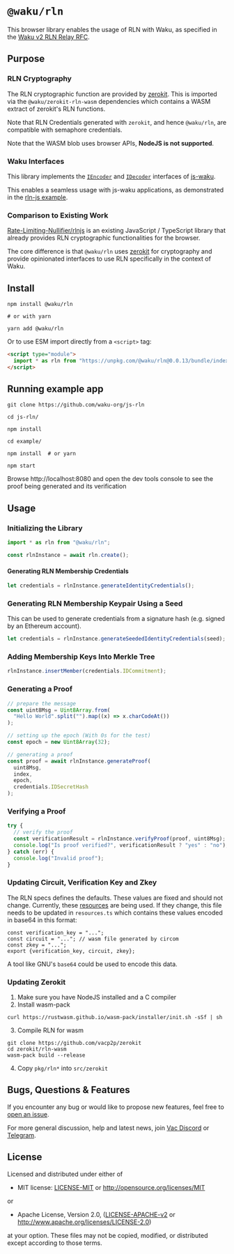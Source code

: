 # `@waku/rln`

This browser library enables the usage of RLN with Waku, as specified in the [Waku v2 RLN Relay RFC](https://rfc.vac.dev/spec/17/).

## Purpose

### RLN Cryptography

The RLN cryptographic function are provided by [zerokit](https://github.com/vacp2p/zerokit/).
This is imported via the `@waku/zerokit-rln-wasm` dependencies which contains a WASM extract of zerokit's RLN functions.

Note that RLN Credentials generated with `zerokit`, and hence `@waku/rln`, are compatible with semaphore credentials.

Note that the WASM blob uses browser APIs, **NodeJS is not supported**.

### Waku Interfaces

This library implements the [`IEncoder`](https://github.com/waku-org/js-waku/blob/604ba1a889f1994bd27f5749107c3a5b2ef490d5/packages/interfaces/src/message.ts#L43)
and [`IDecoder`](https://github.com/waku-org/js-waku/blob/604ba1a889f1994bd27f5749107c3a5b2ef490d5/packages/interfaces/src/message.ts#L58)
interfaces of [js-waku](https://github.com/waku-org/js-waku).

This enables a seamless usage with js-waku applications, as demonstrated in the [rln-js example](https://github.com/waku-org/js-waku-examples/tree/master/examples/rln-js).

### Comparison to Existing Work

[Rate-Limiting-Nullifier/rlnjs](https://github.com/Rate-Limiting-Nullifier/rlnjs)
is an existing JavaScript / TypeScript library that already provides RLN cryptographic functionalities for the browser.

The core difference is that `@waku/rln` uses [zerokit](https://github.com/vacp2p/zerokit/) for cryptography and provide opinionated interfaces to use RLN specifically in the context of Waku.

## Install

```
npm install @waku/rln

# or with yarn

yarn add @waku/rln
```

Or to use ESM import directly from a `<script>` tag:

```html
<script type="module">
  import * as rln from "https://unpkg.com/@waku/rln@0.0.13/bundle/index.js";
</script>
```

## Running example app

```
git clone https://github.com/waku-org/js-rln

cd js-rln/

npm install

cd example/

npm install  # or yarn

npm start
```

Browse http://localhost:8080 and open the dev tools console to see the proof being generated and its verification

## Usage

### Initializing the Library

```js
import * as rln from "@waku/rln";

const rlnInstance = await rln.create();
```

#### Generating RLN Membership Credentials

```js
let credentials = rlnInstance.generateIdentityCredentials();
```

### Generating RLN Membership Keypair Using a Seed

This can be used to generate credentials from a signature hash (e.g. signed by an Ethereum account).

```js
let credentials = rlnInstance.generateSeededIdentityCredentials(seed);
```

### Adding Membership Keys Into Merkle Tree

```js
rlnInstance.insertMember(credentials.IDCommitment);
```

### Generating a Proof

```js
// prepare the message
const uint8Msg = Uint8Array.from(
  "Hello World".split("").map((x) => x.charCodeAt())
);

// setting up the epoch (With 0s for the test)
const epoch = new Uint8Array(32);

// generating a proof
const proof = await rlnInstance.generateProof(
  uint8Msg,
  index,
  epoch,
  credentials.IDSecretHash
);
```

### Verifying a Proof

```js
try {
  // verify the proof
  const verificationResult = rlnInstance.verifyProof(proof, uint8Msg);
  console.log("Is proof verified?", verificationResult ? "yes" : "no");
} catch (err) {
  console.log("Invalid proof");
}
```

### Updating Circuit, Verification Key and Zkey

The RLN specs defines the defaults.
These values are fixed and should not change.
Currently, these [resources](https://github.com/vacp2p/zerokit/tree/master/rln/resources/tree_height_20) are being used.
If they change, this file needs to be updated in `resources.ts` which
contains these values encoded in base64 in this format:

```
const verification_key = "...";
const circuit = "..."; // wasm file generated by circom
const zkey = "...";
export {verification_key, circuit, zkey};
```

A tool like GNU's `base64` could be used to encode this data.

### Updating Zerokit

1. Make sure you have NodeJS installed and a C compiler
2. Install wasm-pack

```
curl https://rustwasm.github.io/wasm-pack/installer/init.sh -sSf | sh
```

3. Compile RLN for wasm

```
git clone https://github.com/vacp2p/zerokit
cd zerokit/rln-wasm
wasm-pack build --release
```

4. Copy `pkg/rln*` into `src/zerokit`

## Bugs, Questions & Features

If you encounter any bug or would like to propose new features, feel free to [open an issue](https://github.com/waku-org/js-rln/issues/new/).

For more general discussion, help and latest news, join [Vac Discord](https://discord.gg/PQFdubGt6d) or [Telegram](https://t.me/vacp2p).

## License

Licensed and distributed under either of

- MIT license: [LICENSE-MIT](LICENSE-MIT) or http://opensource.org/licenses/MIT

or

- Apache License, Version 2.0, ([LICENSE-APACHE-v2](LICENSE-APACHE-v2) or http://www.apache.org/licenses/LICENSE-2.0)

at your option. These files may not be copied, modified, or distributed except according to those terms.
